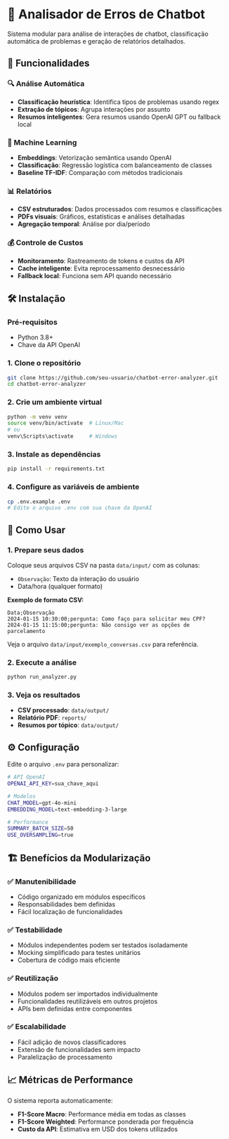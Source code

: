 # 🤖 Analisador de Erros de Chatbot

Sistema modular para análise de interações de chatbot, classificação automática de problemas e geração de relatórios detalhados.

## 🚀 Funcionalidades

### 🔍 Análise Automática
- **Classificação heurística**: Identifica tipos de problemas usando regex
- **Extração de tópicos**: Agrupa interações por assunto
- **Resumos inteligentes**: Gera resumos usando OpenAI GPT ou fallback local

### 🤖 Machine Learning
- **Embeddings**: Vetorização semântica usando OpenAI
- **Classificação**: Regressão logística com balanceamento de classes
- **Baseline TF-IDF**: Comparação com métodos tradicionais

### 📊 Relatórios
- **CSV estruturados**: Dados processados com resumos e classificações
- **PDFs visuais**: Gráficos, estatísticas e análises detalhadas
- **Agregação temporal**: Análise por dia/período

### 💰 Controle de Custos
- **Monitoramento**: Rastreamento de tokens e custos da API
- **Cache inteligente**: Evita reprocessamento desnecessário
- **Fallback local**: Funciona sem API quando necessário

## 🛠️ Instalação

### Pré-requisitos
- Python 3.8+
- Chave da API OpenAI

### 1. Clone o repositório
```bash
git clone https://github.com/seu-usuario/chatbot-error-analyzer.git
cd chatbot-error-analyzer
```

### 2. Crie um ambiente virtual
```bash
python -m venv venv
source venv/bin/activate  # Linux/Mac
# ou
venv\Scripts\activate     # Windows
```

### 3. Instale as dependências
```bash
pip install -r requirements.txt
```

### 4. Configure as variáveis de ambiente
```bash
cp .env.example .env
# Edite o arquivo .env com sua chave da OpenAI
```

## 🚀 Como Usar

### 1. Prepare seus dados
Coloque seus arquivos CSV na pasta `data/input/` com as colunas:
- `Observação`: Texto da interação do usuário
- Data/hora (qualquer formato)

**Exemplo de formato CSV:**
```csv
Data;Observação
2024-01-15 10:30:00;pergunta: Como faço para solicitar meu CPF?
2024-01-15 11:15:00;pergunta: Não consigo ver as opções de parcelamento
```

Veja o arquivo `data/input/exemplo_conversas.csv` para referência.

### 2. Execute a análise
```bash
python run_analyzer.py
```

### 3. Veja os resultados
- **CSV processado**: `data/output/`
- **Relatório PDF**: `reports/`
- **Resumos por tópico**: `data/output/`

## ⚙️ Configuração

Edite o arquivo `.env` para personalizar:

```bash
# API OpenAI
OPENAI_API_KEY=sua_chave_aqui

# Modelos
CHAT_MODEL=gpt-4o-mini
EMBEDDING_MODEL=text-embedding-3-large

# Performance
SUMMARY_BATCH_SIZE=50
USE_OVERSAMPLING=true
```

## 🏗️ Benefícios da Modularização

### ✅ Manutenibilidade
- Código organizado em módulos específicos
- Responsabilidades bem definidas
- Fácil localização de funcionalidades

### ✅ Testabilidade
- Módulos independentes podem ser testados isoladamente
- Mocking simplificado para testes unitários
- Cobertura de código mais eficiente

### ✅ Reutilização
- Módulos podem ser importados individualmente
- Funcionalidades reutilizáveis em outros projetos
- APIs bem definidas entre componentes

### ✅ Escalabilidade
- Fácil adição de novos classificadores
- Extensão de funcionalidades sem impacto
- Paralelização de processamento

## 📈 Métricas de Performance

O sistema reporta automaticamente:
- **F1-Score Macro**: Performance média em todas as classes
- **F1-Score Weighted**: Performance ponderada por frequência
- **Custo da API**: Estimativa em USD dos tokens utilizados

